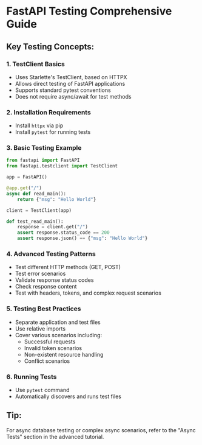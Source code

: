 # FastAPI Testing Comprehensive Guide

## Key Testing Concepts:
### 1. TestClient Basics
- Uses Starlette's TestClient, based on HTTPX
- Allows direct testing of FastAPI applications
- Supports standard pytest conventions
- Does not require async/await for test methods

### 2. Installation Requirements
- Install `httpx` via pip
- Install `pytest` for running tests

### 3. Basic Testing Example
```python
from fastapi import FastAPI
from fastapi.testclient import TestClient

app = FastAPI()

@app.get("/")
async def read_main():
    return {"msg": "Hello World"}

client = TestClient(app)

def test_read_main():
    response = client.get("/")
    assert response.status_code == 200
    assert response.json() == {"msg": "Hello World"}
```

### 4. Advanced Testing Patterns
- Test different HTTP methods (GET, POST)
- Test error scenarios
- Validate response status codes
- Check response content
- Test with headers, tokens, and complex request scenarios

### 5. Testing Best Practices
- Separate application and test files
- Use relative imports
- Cover various scenarios including:
  - Successful requests
  - Invalid token scenarios
  - Non-existent resource handling
  - Conflict scenarios

### 6. Running Tests
- Use `pytest` command
- Automatically discovers and runs test files

## Tip: 
For async database testing or complex async scenarios, refer to the "Async Tests" section in the advanced tutorial.